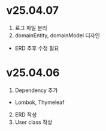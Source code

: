 # v25.04.07
1. 로그 파일 분리
2. domainEntity, domainModel 디자인
- ERD 추후 수정 필요

# v25.04.06
1. Dependency 추가
- Lombok, Thymeleaf
2. ERD 작성
3. User class 작성